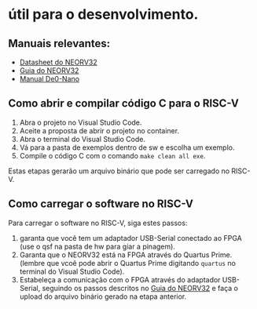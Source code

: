 # útil para o desenvolvimento.

## Manuais relevantes:

- [Datasheet do NEORV32](https://stnolting.github.io/neorv32/)
- [Guia do NEORV32](https://stnolting.github.io/neorv32/ug/)
- [Manual De0-Nano](../util/DE0_Nano_User_Manual.pdf)

## Como abrir e compilar código C para o RISC-V

1. Abra o projeto no Visual Studio Code.
2. Aceite a proposta de abrir o projeto no container.
3. Abra o terminal do Visual Studio Code.
4. Vá para a pasta de exemplos dentro de sw e escolha um exemplo.
5. Compile o código C com o comando `make clean all exe`.

Estas etapas gerarão um arquivo binário que pode ser carregado no RISC-V.

## Como carregar o software no RISC-V

Para carregar o software no RISC-V, siga estes passos:

1. garanta que você tem um adaptador USB-Serial conectado ao FPGA (use o qsf na pasta de hw para giar a pinagem).
2. Garanta que o NEORV32 está na FPGA através do Quartus Prime. (lembre que vcoê pode abrir o Quartus Prime digitando `quartus` no terminal do Visual Studio Code).
3. Estabeleça a comunicação com o FPGA através do adaptador USB-Serial, seguindo os passos descritos no [Guia do NEORV32](https://stnolting.github.io/neorv32/ug/#_uploading_and_starting_of_a_binary_executable_image_via_uart) e faça o upload do arquivo binário gerado na etapa anterior.